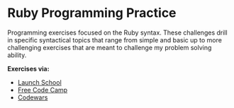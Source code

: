 # Ruby Programming Practice

Programming exercises focused on the Ruby syntax. These challenges drill in specific syntactical topics that range from simple and basic up to more challenging exercises that are meant to challenge my problem solving ability.

**Exercises via:**

* [Launch School](https://launchschool.com) 
* [Free Code Camp](https://www.freecodecamp.com)
* [Codewars](https://www.codewars.com)
